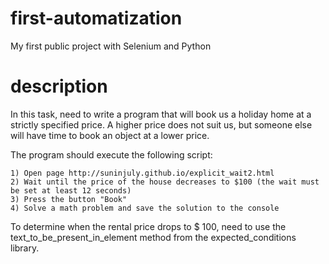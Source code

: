 # first-automatization
My first public project with Selenium and Python

# description
In this task, need to write a program that will book us a holiday home at a strictly specified price. 
A higher price does not suit us, but someone else will have time to book an object at a lower price.

The program should execute the following script:

    1) Open page http://suninjuly.github.io/explicit_wait2.html
    2) Wait until the price of the house decreases to $100 (the wait must be set at least 12 seconds)
    3) Press the button "Book"
    4) Solve a math problem and save the solution to the console

To determine when the rental price drops to $ 100, need to use the text_to_be_present_in_element method from the expected_conditions library.